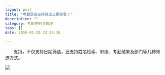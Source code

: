 ```yaml
---
layout: post
title: "考勤是否支持筛选日期查看？"
description: ""
category: 考勤签到与管理
tags: []
date: 2016-01-25 23:39:10

---
```

&#160; &#160; &#160; &#160;支持，不仅支持日期筛选，还支持姓名检索、职级、考勤结果及部门等几种筛选方式。

![](../../../oahelps_img/kaoqin_1.png)

